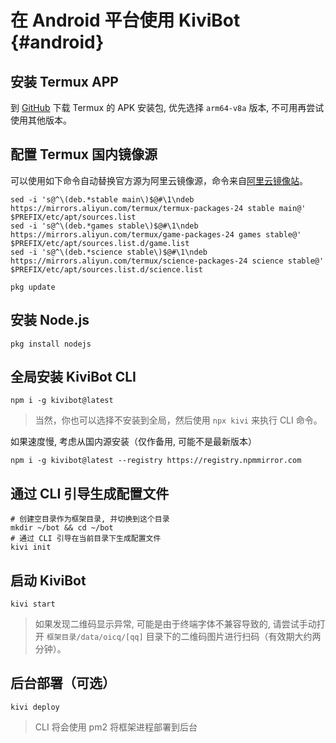# 在 Android 平台使用 KiviBot {#android}

## 安装 Termux APP

到 [GitHub](https://github.com/termux/termux-app/releases) 下载 Termux 的 APK 安装包, 优先选择 `arm64-v8a` 版本, 不可用再尝试使用其他版本。

## 配置 Termux 国内镜像源

可以使用如下命令自动替换官方源为阿里云镜像源，命令来自[阿里云镜像站](https://developer.aliyun.com/mirror/termux)。

```shell
sed -i 's@^\(deb.*stable main\)$@#\1\ndeb https://mirrors.aliyun.com/termux/termux-packages-24 stable main@' $PREFIX/etc/apt/sources.list
sed -i 's@^\(deb.*games stable\)$@#\1\ndeb https://mirrors.aliyun.com/termux/game-packages-24 games stable@' $PREFIX/etc/apt/sources.list.d/game.list
sed -i 's@^\(deb.*science stable\)$@#\1\ndeb https://mirrors.aliyun.com/termux/science-packages-24 science stable@' $PREFIX/etc/apt/sources.list.d/science.list

pkg update
```

## 安装 Node.js

```shell
pkg install nodejs
```

## 全局安装 KiviBot CLI

```shell
npm i -g kivibot@latest
```

> 当然，你也可以选择不安装到全局，然后使用 `npx kivi` 来执行 CLI 命令。

如果速度慢, 考虑从国内源安装（仅作备用, 可能不是最新版本）

```shell
npm i -g kivibot@latest --registry https://registry.npmmirror.com
```

## 通过 CLI 引导生成配置文件

```shell
# 创建空目录作为框架目录, 并切换到这个目录
mkdir ~/bot && cd ~/bot
# 通过 CLI 引导在当前目录下生成配置文件
kivi init
```

## 启动 KiviBot

```shell
kivi start
```

> 如果发现二维码显示异常, 可能是由于终端字体不兼容导致的, 请尝试手动打开 `框架目录/data/oicq/[qq]` 目录下的二维码图片进行扫码（有效期大约两分钟）。

## 后台部署（可选）

```shell
kivi deploy
```

> CLI 将会使用 pm2 将框架进程部署到后台
